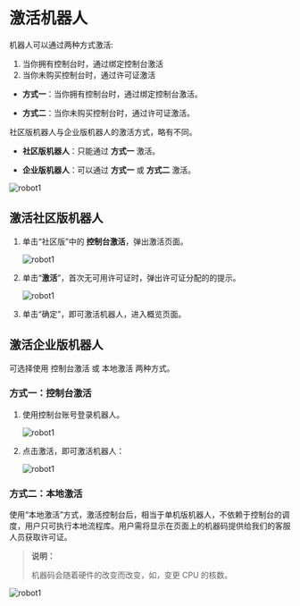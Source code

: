# 激活机器人

机器人可以通过两种方式激活:

1. 当你拥有控制台时，通过绑定控制台激活
2. 当你未购买控制台时，通过许可证激活

- **方式一**：当你拥有控制台时，通过绑定控制台激活。

- **方式二**：当你未购买控制台时，通过许可证激活。

社区版机器人与企业版机器人的激活方式，略有不同。

- **社区版机器人**：只能通过 **方式一** 激活。

- **企业版机器人**：可以通过 **方式一** 或 **方式二** 激活。

![robot1](https://docimages.blob.core.chinacloudapi.cn/images/Robot/ActiveRobot-0.png)

## 激活社区版机器人

1. 单击“社区版”中的 **控制台激活**，弹出激活页面。

    ![robot1](https://docimages.blob.core.chinacloudapi.cn/images/Robot/RobotActive20201230.png)

2. 单击“**激活**”，首次无可用许可证时，弹出许可证分配的的提示。

    ![robot1](https://docimages.blob.core.chinacloudapi.cn/images/Robot/robotlicense20201230.png)

3. 单击“确定”，即可激活机器人，进入概览页面。

## 激活企业版机器人

可选择使用 控制台激活 或 本地激活 两种方式。

### 方式一：控制台激活

1. 使用控制台账号登录机器人。

    ![robot1](https://docimages.blob.core.chinacloudapi.cn/images/Robot/active20211231.png)

2. 点击激活，即可激活机器人：

    ![robot1](https://docimages.blob.core.chinacloudapi.cn/images/Robot/selectdepart20211231.png)

### 方式二：本地激活

使用“本地激活”方式，激活控制台后，相当于单机版机器人，不依赖于控制台的调度，用户只可执行本地流程库。用户需将显示在页面上的机器码提供给我们的客服人员获取许可证。

> **说明：**
>
> 机器码会随着硬件的改变而改变，如，变更 CPU 的核数。

![robot1](https://docimages.blob.core.chinacloudapi.cn/images/Robot/activebylocal-N-1.png)
